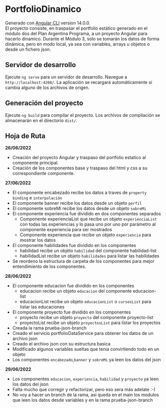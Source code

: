 # PortfolioDinamico

Generado con [Angular CLI](https://github.com/angular/angular-cli) version 14.0.0.  
El proyecto consiste, en traspasar el portfolio estático generado en el módulo dos del Plan Argentina Programa, a un proyecto Angular para hacerlo dinamico. Durante el Módulo 3, solo se tomarán los datos de forma dinámica, pero en modo local, ya sea con variables, arrays u objetos o desde un fichero json.

## Servidor de desarrollo

Ejecute `ng serve` para un servidor de desarrollo. Navegue a `http://localhost:4200/`. La aplicación se recargará automáticamente si cambia alguno de los archivos de origen.

## Generación del proyecto

Ejecute `ng build` para compilar el proyecto. Los archivos de compilación se almacenarán en el directorio `dist/`.

## Hoja de Ruta

**26/06/2022**

- Creación del proyecto Angular y traspaso del portfolio estatico al componente principal.
- Creación de los componentes base y traspaso del html y css a su correspondiente componente.

**27/06/2022**

- El componente encabezado recibe los datos a traves de `property binding` e `interpolación`
- El componente banner recibe los datos desde un objeto `perfil`
- El componente sobreMi recibe los datos desde un objeto `sobreMi`
- El componente experiencia fue dividido en dos componentes separados
  - Componente experienciaList que recibe un objeto `experienciaList` con todas las experiencias y lo pasa uno por uno por parámetro al componente experiencia para ser mostrados
  - Componente experiencia que recibe un objeto `experiencia` para mostrar los datos
- El componente habilidades fue dividido en los componentes
  - habilidad recibe un objeto `habilidad` del componente habilidad-list
  - habilidadList recibe un objeto `habilidades` para listar las habilidades
- Se reordeno la estructura de carpeta de los componentes para mejor entendimiento de los componentes.

**28/06/2022**

- El componente educacion fue dividido en los componentes
  - educacion recibe un objeto `educacion` del componente educacion-list
  - educacionList recibe un objeto `educacionList` o `cursosList` para listar las educaciones
- El componente proyecto fue dividido en los componentes
  - proyecto recibe un objeto `proyecto` del componente proyecto-list
  - proyectoList recibe un objeto `proyectosList` para listar los proyectos
- Creada la rama prueba-json-branch
- Creado el servicio portfolioDataService para obtener los datos de un archivo json
- Creado el archivo json con su estructura basica
- Modificado algunos variables sueltas que tenia convirtiendo todo en un objeto
- Los componentes `encabezado`,`banner` y `sobreMi` ya leen los datos del json

**29/06/2022**

- Los componentes `educacion`, `experiencia`, `habilidad` y `proyecto` ya leen los datos del json
- Falta mucho que corregir y refactorizar, pero eso sera más adelate :-)
- No voy a hacer un branch de la rama, asi queda en el main los modulos que leen los datos desde variables y en la rama prueba-json-branch
